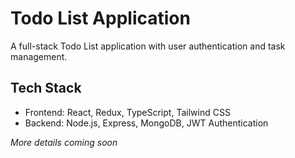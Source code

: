 # Todo List Application

A full-stack Todo List application with user authentication and task management.

## Tech Stack

- Frontend: React, Redux, TypeScript, Tailwind CSS
- Backend: Node.js, Express, MongoDB, JWT Authentication

_More details coming soon_
